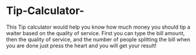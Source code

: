 # Tip-Calculator-
This Tip calculator would help you know how much money you should tip a waiter based on the quality of service. First you can type the bill amount, then the quality of service, and the number of people splitting the bill when you are done just press the heart and you will get your result!
